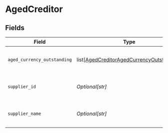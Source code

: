 # AgedCreditor


## Fields

| Field                                                                                                   | Type                                                                                                    | Required                                                                                                | Description                                                                                             | Example                                                                                                 |
| ------------------------------------------------------------------------------------------------------- | ------------------------------------------------------------------------------------------------------- | ------------------------------------------------------------------------------------------------------- | ------------------------------------------------------------------------------------------------------- | ------------------------------------------------------------------------------------------------------- |
| `aged_currency_outstanding`                                                                             | list[[AgedCreditorAgedCurrencyOutstanding](../../models/shared/agedcreditoragedcurrencyoutstanding.md)] | :heavy_minus_sign:                                                                                      | Array of aged creditors by currency.                                                                    |                                                                                                         |
| `supplier_id`                                                                                           | *Optional[str]*                                                                                         | :heavy_minus_sign:                                                                                      | Supplier ID of the aged creditor.                                                                       | f594cefb-7750-4c3a-bab2-b5322026dee9                                                                    |
| `supplier_name`                                                                                         | *Optional[str]*                                                                                         | :heavy_minus_sign:                                                                                      | Supplier name of the aged creditor.                                                                     | John Doe                                                                                                |